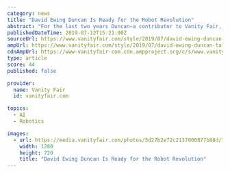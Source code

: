 ```yaml
---
category: news
title: "David Ewing Duncan Is Ready for the Robot Revolution"
abstract: "For the last two years Duncan—a contributor to Vanity Fair, Wired, and the Atlantic—has been pairing his journalistic expertise with his imagination to ponder where advancements in robotics and artificial intelligence may soon take us. The result of ..."
publishedDateTime: 2019-07-12T15:21:00Z
sourceUrl: https://www.vanityfair.com/style/2019/07/david-ewing-duncan-talking-to-robots-interview
ampUrl: https://www.vanityfair.com/style/2019/07/david-ewing-duncan-talking-to-robots-interview/amp
cdnAmpUrl: https://www-vanityfair-com.cdn.ampproject.org/c/s/www.vanityfair.com/style/2019/07/david-ewing-duncan-talking-to-robots-interview/amp
type: article
score: 44
published: false

provider:
  name: Vanity Fair
  id: vanityfair.com

topics:
  - AI
  - Robotics

images:
  - url: https://media.vanityfair.com/photos/5d27b2e72c2137000877b88d/16:9/w_1280,c_limit/talking-to-robots-book.jpg
    width: 1280
    height: 720
    title: "David Ewing Duncan Is Ready for the Robot Revolution"
---
```

